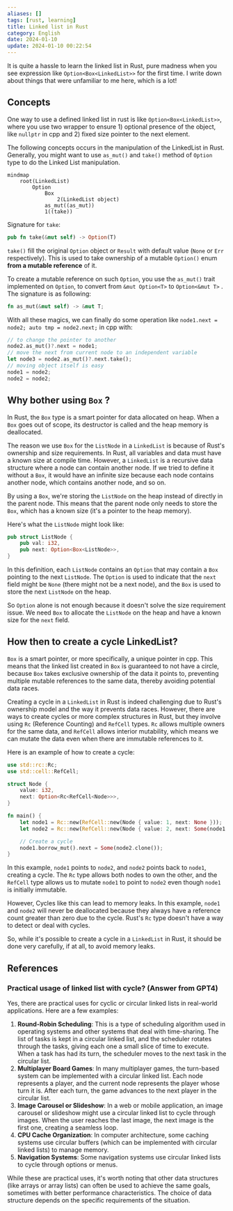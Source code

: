 ```yaml
---
aliases: []
tags: [rust, learning]
title: Linked list in Rust
category: English
date: 2024-01-10
update: 2024-01-10 00:22:54
---
```


It is quite a hassle to learn the linked list in Rust, pure madness when you see expression like `Option<Box<LinkedList>>` for the first time. I write down about things that were unfamiliar to me here, which is a lot!

## Concepts

One way to use a defined linked list in rust is like `Option<Box<LinkedList>>`, where you use two wrapper to ensure 1) optional presence of the object, like `nullptr` in cpp and 2) fixed size pointer to the next element.

The following concepts occurs in the manipulation of the LinkedList in Rust. Generally, you might want to use `as_mut()` and `take()` method of `Option` type to do the Linked List manipulation.

```mermaid
mindmap
	root(LinkedList)
		Option
			Box
				2(LinkedList object)
			as_mut((as_mut))
			1((take))
```

Signature for `take`:

```rust
pub fn take(&mut self) -> Option(T)
```

`take()` fill the original `Option` object or `Result` with default value (`None` or `Err` respectively). This is used to take ownership of a mutable `Option()` enum **from a mutable reference** of it.

To create a mutable reference on such `Option`, you use the `as_mut()` trait implemented on `Option`, to convert from `&mut Option<T>` to `Option<&mut T>` . The signature is as following:

```rust
fn as_mut(&mut self) -> &mut T;
```

With all these magics, we can finally do some operation like `node1.next = node2; auto tmp = node2.next;` in cpp with:

```rust
// to change the pointer to another
node2.as_mut()?.next = node1;
// move the next from current node to an independent variable
let node3 = node2.as_mut()?.next.take();
// moving object itself is easy
node1 = node2;
node2 = node2;
```

## Why bother using `Box` ?

In Rust, the `Box` type is a smart pointer for data allocated on heap. When a `Box` goes out of scope, its destructor is called and the heap memory is deallocated.

The reason we use `Box` for the `ListNode` in a `LinkedList` is because of Rust's ownership and size requirements. In Rust, all variables and data must have a known size at compile time. However, a `LinkedList` is a recursive data structure where a node can contain another node. If we tried to define it without a `Box`, it would have an infinite size because each node contains another node, which contains another node, and so on.

By using a `Box`, we're storing the `ListNode` on the heap instead of directly in the parent node. This means that the parent node only needs to store the `Box`, which has a known size (it's a pointer to the heap memory).

Here's what the `ListNode` might look like:

```rust
pub struct ListNode {
    pub val: i32,
    pub next: Option<Box<ListNode>>,
}
```

In this definition, each `ListNode` contains an `Option` that may contain a `Box` pointing to the next `ListNode`. The `Option` is used to indicate that the `next` field might be `None` (there might not be a next node), and the `Box` is used to store the next `ListNode` on the heap.

So `Option` alone is not enough because it doesn't solve the size requirement issue. We need `Box` to allocate the `ListNode` on the heap and have a known size for the `next` field.

## How then to create a cycle LinkedList?

`Box` is a smart pointer, or more specifically, a unique pointer in cpp. This means that the linked list created in `Box` is guaranteed to not have a circle, because `Box` takes exclusive ownership of the data it points to, preventing multiple mutable references to the same data, thereby avoiding potential data races.

Creating a cycle in a `LinkedList` in Rust is indeed challenging due to Rust's ownership model and the way it prevents data races. However, there are ways to create cycles or more complex structures in Rust, but they involve using `Rc` (Reference Counting) and `RefCell` types. `Rc` allows multiple owners for the same data, and `RefCell` allows interior mutability, which means we can mutate the data even when there are immutable references to it.

Here is an example of how to create a cycle:

```rust
use std::rc::Rc;
use std::cell::RefCell;

struct Node {
    value: i32,
    next: Option<Rc<RefCell<Node>>>,
}

fn main() {
    let node1 = Rc::new(RefCell::new(Node { value: 1, next: None }));
    let node2 = Rc::new(RefCell::new(Node { value: 2, next: Some(node1.clone()) }));

    // Create a cycle
    node1.borrow_mut().next = Some(node2.clone());
}
```

In this example, `node1` points to `node2`, and `node2` points back to `node1`, creating a cycle. The `Rc` type allows both nodes to own the other, and the `RefCell` type allows us to mutate `node1` to point to `node2` even though `node1` is initially immutable.

However, Cycles like this can lead to memory leaks. In this example, `node1` and `node2` will never be deallocated because they always have a reference count greater than zero due to the cycle. Rust's `Rc` type doesn't have a way to detect or deal with cycles.

So, while it's possible to create a cycle in a `LinkedList` in Rust, it should be done very carefully, if at all, to avoid memory leaks.

## References

### Practical usage of linked list with cycle? (Answer from GPT4)

Yes, there are practical uses for cyclic or circular linked lists in real-world applications. Here are a few examples:

1. **Round-Robin Scheduling**: This is a type of scheduling algorithm used in operating systems and other systems that deal with time-sharing. The list of tasks is kept in a circular linked list, and the scheduler rotates through the tasks, giving each one a small slice of time to execute. When a task has had its turn, the scheduler moves to the next task in the circular list.
2. **Multiplayer Board Games**: In many multiplayer games, the turn-based system can be implemented with a circular linked list. Each node represents a player, and the current node represents the player whose turn it is. After each turn, the game advances to the next player in the circular list.
3. **Image Carousel or Slideshow**: In a web or mobile application, an image carousel or slideshow might use a circular linked list to cycle through images. When the user reaches the last image, the next image is the first one, creating a seamless loop.
4. **CPU Cache Organization**: In computer architecture, some caching systems use circular buffers (which can be implemented with circular linked lists) to manage memory.
5. **Navigation Systems**: Some navigation systems use circular linked lists to cycle through options or menus.

While these are practical uses, it's worth noting that other data structures (like arrays or array lists) can often be used to achieve the same goals, sometimes with better performance characteristics. The choice of data structure depends on the specific requirements of the situation.
